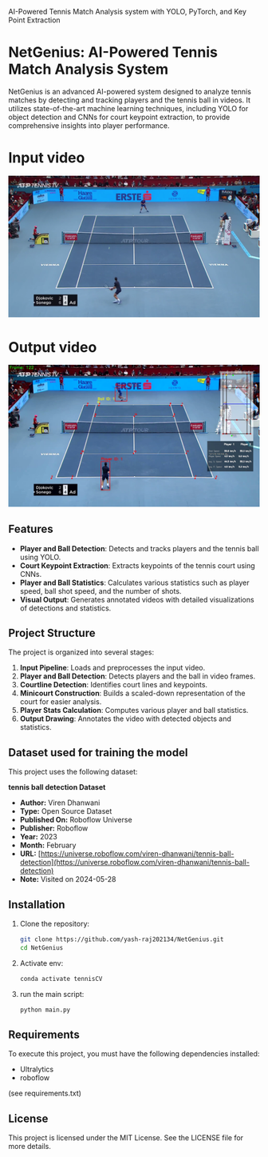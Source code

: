 
AI-Powered Tennis Match Analysis system with YOLO, PyTorch, and Key Point Extraction
# NetGenius: AI-Powered Tennis Match Analysis System

NetGenius is an advanced AI-powered system designed to analyze tennis matches by detecting and tracking players and the tennis ball in videos. It utilizes state-of-the-art machine learning techniques, including YOLO for object detection and CNNs for court keypoint extraction, to provide comprehensive insights into player performance.

<!-- screenshot -->
# Input video
![Input screenshot](screenshot/input.png)

# Output video
![output screenshot](screenshot/output.png)

## Features

- **Player and Ball Detection**: Detects and tracks players and the tennis ball using YOLO.
- **Court Keypoint Extraction**: Extracts keypoints of the tennis court using CNNs.
- **Player and Ball Statistics**: Calculates various statistics such as player speed, ball shot speed, and the number of shots.
- **Visual Output**: Generates annotated videos with detailed visualizations of detections and statistics.

## Project Structure

The project is organized into several stages:

1. **Input Pipeline**: Loads and preprocesses the input video.
2. **Player and Ball Detection**: Detects players and the ball in video frames.
3. **Courtline Detection**: Identifies court lines and keypoints.
4. **Minicourt Construction**: Builds a scaled-down representation of the court for easier analysis.
5. **Player Stats Calculation**: Computes various player and ball statistics.
6. **Output Drawing**: Annotates the video with detected objects and statistics.

## Dataset used for training the model
This project uses the following dataset:

**tennis ball detection Dataset**

- **Author:** Viren Dhanwani
- **Type:** Open Source Dataset
- **Published On:** Roboflow Universe
- **Publisher:** Roboflow
- **Year:** 2023
- **Month:** February
- **URL:** [https://universe.roboflow.com/viren-dhanwani/tennis-ball-detection](https://universe.roboflow.com/viren-dhanwani/tennis-ball-detection)
- **Note:** Visited on 2024-05-28 
## Installation

1. Clone the repository:
   ```bash
   git clone https://github.com/yash-raj202134/NetGenius.git
   cd NetGenius
   ```

2. Activate env:
   ```bash
   conda activate tennisCV
   ```

3. run the main script:
   ```bash
   python main.py
   ```


## Requirements
To execute this project, you must have the following dependencies installed:
- Ultralytics
- roboflow

(see requirements.txt)

## License
This project is licensed under the MIT License. See the LICENSE file for more details.


